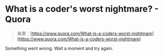 <!--yml
category: 未分类
date: 2024-05-29 12:50:07
-->

# What is a coder's worst nightmare? - Quora

> 来源：[https://www.quora.com/What-is-a-coders-worst-nightmare](https://www.quora.com/What-is-a-coders-worst-nightmare)

Something went wrong. Wait a moment and try again.